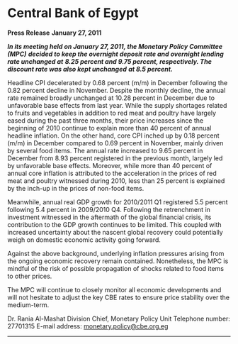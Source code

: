 # Central Bank of Egypt

**Press Release**
**January 27, 2011**

**_In its meeting held on January 27, 2011, the Monetary Policy Committee (MPC)_**
**_decided to keep the overnight deposit rate and overnight lending rate unchanged at_**
**_8.25 percent and 9.75 percent, respectively. The discount rate was also kept unchanged_**
**_at 8.5 percent._**

Headline CPI decelerated by 0.68 percent (m/m) in December following the 0.82 percent
decline in November. Despite the monthly decline, the annual rate remained broadly
unchanged at 10.28 percent in December due to unfavorable base effects from last year.
While the supply shortages related to fruits and vegetables in addition to red meat and
poultry have largely eased during the past three months, their price increases since the
beginning of 2010 continue to explain more than 40 percent of annual headline inflation.
On the other hand, core CPI inched up by 0.18 percent (m/m) in December compared to
0.69 percent in November, mainly driven by several food items. The annual rate
increased to 9.65 percent in December from 8.93 percent registered in the previous
month, largely led by unfavorable base effects. Moreover, while more than 40 percent of
annual core inflation is attributed to the acceleration in the prices of red meat and poultry
witnessed during 2010, less than 25 percent is explained by the inch-up in the prices of
non-food items.

Meanwhile, annual real GDP growth for 2010/2011 Q1 registered 5.5 percent following
5.4 percent in 2009/2010 Q4. Following the retrenchment in investment witnessed in the
aftermath of the global financial crisis, its contribution to the GDP growth continues to be
limited. This coupled with increased uncertainty about the nascent global recovery could
potentially weigh on domestic economic activity going forward.

Against the above background, underlying inflation pressures arising from the ongoing
economic recovery remain contained. Nonetheless, the MPC is mindful of the risk of
possible propagation of shocks related to food items to other prices.

The MPC will continue to closely monitor all economic developments and will not
hesitate to adjust the key CBE rates to ensure price stability over the medium-term.

Dr. Rania Al-Mashat
Division Chief, Monetary Policy Unit
Telephone number: 27701315
E-mail address: monetary.policy@cbe.org.eg


-----

